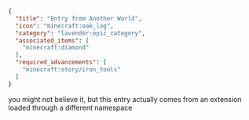 ```json
{
  "title": "Entry from Another World",
  "icon": "minecraft:oak_log",
  "category": "lavender:epic_category",
  "associated_items": [
    "minecraft:diamond"
  ],
  "required_advancements": [
    "minecraft:story/iron_tools"
  ]
}
```

you might not believe it, but this entry actually comes from an extension loaded through a different namespace